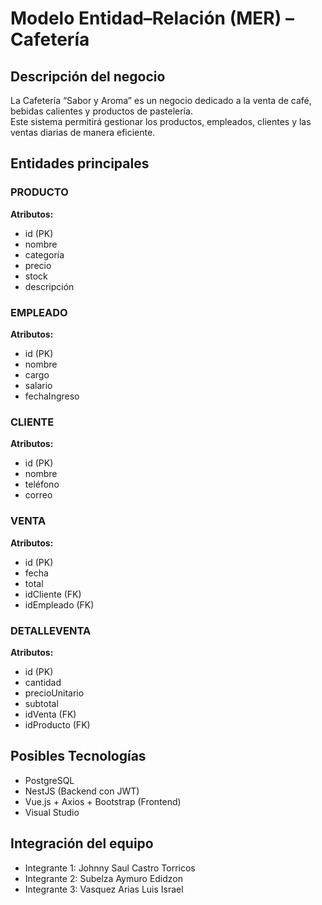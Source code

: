 # Modelo Entidad–Relación (MER) – Cafetería 

## Descripción del negocio
La Cafetería “Sabor y Aroma” es un negocio dedicado a la venta de café, bebidas calientes y productos de pastelería.  
Este sistema permitirá gestionar los productos, empleados, clientes y las ventas diarias de manera eficiente.

## Entidades principales

### PRODUCTO
**Atributos:**
- id (PK)
- nombre
- categoría
- precio
- stock
- descripción

### EMPLEADO
**Atributos:**
- id (PK)
- nombre
- cargo
- salario
- fechaIngreso

### CLIENTE
**Atributos:**
- id (PK)
- nombre
- teléfono
- correo

### VENTA
**Atributos:**
- id (PK)
- fecha
- total
- idCliente (FK)
- idEmpleado (FK)

### DETALLEVENTA
**Atributos:**
- id (PK)
- cantidad
- precioUnitario
- subtotal
- idVenta (FK)
- idProducto (FK)

## Posibles Tecnologías
- PostgreSQL
- NestJS (Backend con JWT)
- Vue.js + Axios + Bootstrap (Frontend)
- Visual Studio

## Integración del equipo
- Integrante 1: Johnny Saul Castro Torricos
- Integrante 2: Subelza Aymuro Edidzon
- Integrante 3: Vasquez Arias Luis Israel
